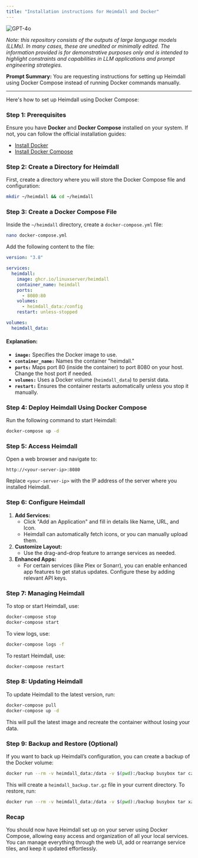 ```yaml
---
title: "Installation instructions for Heimdall and Docker"
---
```

![GPT-4o](https://img.shields.io/badge/GPT--4o-3333FF?style=for-the-badge&logo=openai&logoColor=white)



*Note: this repository consists of the outputs of large language models (LLMs). In many cases, these are unedited or minimally edited. The information provided is for demonstrative purposes only and is intended to highlight constraints and capabilities in LLM applications and prompt engineering strategies.*


**Prompt Summary:** You are requesting instructions for setting up Heimdall using Docker Compose instead of running Docker commands manually.

---

Here's how to set up Heimdall using Docker Compose:

### **Step 1: Prerequisites**
Ensure you have **Docker** and **Docker Compose** installed on your system. If not, you can follow the official installation guides:
- [Install Docker](https://docs.docker.com/get-docker/)
- [Install Docker Compose](https://docs.docker.com/compose/install/)

### **Step 2: Create a Directory for Heimdall**
First, create a directory where you will store the Docker Compose file and configuration:
```bash
mkdir ~/heimdall && cd ~/heimdall
```

### **Step 3: Create a Docker Compose File**
Inside the `~/heimdall` directory, create a `docker-compose.yml` file:
```bash
nano docker-compose.yml
```

Add the following content to the file:
```yaml
version: "3.8"

services:
  heimdall:
    image: ghcr.io/linuxserver/heimdall
    container_name: heimdall
    ports:
      - 8080:80
    volumes:
      - heimdall_data:/config
    restart: unless-stopped

volumes:
  heimdall_data:
```

#### **Explanation:**
- **`image:`** Specifies the Docker image to use.
- **`container_name:`** Names the container "heimdall."
- **`ports:`** Maps port 80 (inside the container) to port 8080 on your host. Change the host port if needed.
- **`volumes:`** Uses a Docker volume (`heimdall_data`) to persist data.
- **`restart:`** Ensures the container restarts automatically unless you stop it manually.

### **Step 4: Deploy Heimdall Using Docker Compose**
Run the following command to start Heimdall:
```bash
docker-compose up -d
```

### **Step 5: Access Heimdall**
Open a web browser and navigate to:
```
http://<your-server-ip>:8080
```
Replace `<your-server-ip>` with the IP address of the server where you installed Heimdall.

### **Step 6: Configure Heimdall**
1. **Add Services:**
   - Click "Add an Application" and fill in details like Name, URL, and Icon.
   - Heimdall can automatically fetch icons, or you can manually upload them.
2. **Customize Layout:**
   - Use the drag-and-drop feature to arrange services as needed.
3. **Enhanced Apps:**
   - For certain services (like Plex or Sonarr), you can enable enhanced app features to get status updates. Configure these by adding relevant API keys.

### **Step 7: Managing Heimdall**
To stop or start Heimdall, use:
```bash
docker-compose stop
docker-compose start
```
To view logs, use:
```bash
docker-compose logs -f
```
To restart Heimdall, use:
```bash
docker-compose restart
```

### **Step 8: Updating Heimdall**
To update Heimdall to the latest version, run:
```bash
docker-compose pull
docker-compose up -d
```
This will pull the latest image and recreate the container without losing your data.

### **Step 9: Backup and Restore (Optional)**
If you want to back up Heimdall’s configuration, you can create a backup of the Docker volume:
```bash
docker run --rm -v heimdall_data:/data -v $(pwd):/backup busybox tar czf /backup/heimdall_backup.tar.gz /data
```
This will create a `heimdall_backup.tar.gz` file in your current directory. To restore, run:
```bash
docker run --rm -v heimdall_data:/data -v $(pwd):/backup busybox tar xzf /backup/heimdall_backup.tar.gz -C /
```

### **Recap**
You should now have Heimdall set up on your server using Docker Compose, allowing easy access and organization of all your local services. You can manage everything through the web UI, add or rearrange service tiles, and keep it updated effortlessly.